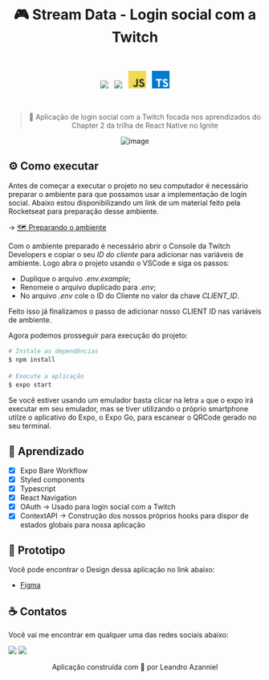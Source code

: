 <div align="center">
  <h1>🎮 Stream Data - Login social com a Twitch</h1>

  <br>

  <p>
    <img src="https://user-images.githubusercontent.com/71537090/159611634-9c2009c9-fe18-433a-829f-320b3c68a6f6.png" height="35px"/>
    &nbsp;
    <img src="https://user-images.githubusercontent.com/71537090/159611771-394305ff-02c4-4440-af93-f6d601381392.png" height="35px"/>
    &nbsp;
    <img src="https://raw.githubusercontent.com/github/explore/80688e429a7d4ef2fca1e82350fe8e3517d3494d/topics/javascript/javascript.png" height="35px"/>
    &nbsp;
    <img src="https://raw.githubusercontent.com/github/explore/80688e429a7d4ef2fca1e82350fe8e3517d3494d/topics/typescript/typescript.png" height="35px"/>
  </p>

  <br>

  > 📱 Aplicação de login social com a Twitch focada nos aprendizados do Chapter 2 da trilha de React Native no Ignite
  
  ![image](https://user-images.githubusercontent.com/71537090/180063261-1eeb09cd-c744-4396-be14-f0f83a71db6d.png)

</div>

## ⚙️ Como executar

Antes de começar a executar o projeto no seu computador é necessário preparar o ambiente para que possamos usar a implementação de login social.
Abaixo estou disponibilizando um link de um material feito pela Rocketseat para preparação desse ambiente.

-> [🗺️ Preparando o ambiente](https://efficient-sloth-d85.notion.site/Preparando-ambiente-3ca815f6798f45b1a92f76a41d59c7bb)

Com o ambiente preparado é necessário abrir o Console da Twitch Developers e copiar o seu *ID do cliente* para adicionar nas variáveis de ambiente.
Logo abra o projeto usando o VSCode e siga os passos:
- Duplique o arquivo *.env.example*;
- Renomeie o arquivo duplicado para *.env*;
- No arquivo *.env* cole o ID do Cliente no valor da chave *CLIENT_ID*.

Feito isso já finalizamos o passo de adicionar nosso CLIENT ID nas variáveis de ambiente.

Agora podemos prosseguir para execução do projeto:

```sh
# Instale as dependências
$ npm install

# Execute a aplicação
$ expo start
```

Se você estiver usando um emulador basta clicar na letra `a` que o expo irá executar em seu emulador, mas se tiver utilizando o próprio smartphone utilze o aplicativo
do Expo, o Expo Go, para escanear o QRCode gerado no seu terminal.

## 🔨 Aprendizado

- [x] Expo Bare Workflow
- [x] Styled components
- [x] Typescript
- [x] React Navigation
- [x] OAuth -> Usado para login social com a Twitch
- [x] ContextAPI -> Construção dos nossos próprios hooks para dispor de estados globais para nossa aplicação

## 📖 Prototipo

Você pode encontrar o Design dessa aplicação no link abaixo:

- [Figma](https://www.figma.com/file/tzsZqOOwLj0hfcDreiiuaS/stream.data?node-id=1%3A206)

## ☕ Contatos

Você vai me encontrar em qualquer uma das redes sociais abaixo:

<a href = "mailto: leo.azannielttt@gmail.com"><img src="https://img.shields.io/badge/-Gmail-%23EA4335?style=for-the-badge&logo=gmail&logoColor=white" target="_blank" margin-right="10px"></a>
<a href="https://www.linkedin.com/in/leandroazanniel/" target="_blank"><img src="https://img.shields.io/badge/-LinkedIn-%230077B5?style=for-the-badge&logo=linkedin&logoColor=white" target="_blank"></a>


<p align="center">Aplicação construída com 💜 por Leandro Azanniel</p>
